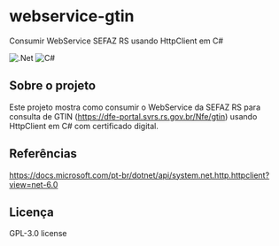 # webservice-gtin
Consumir WebService SEFAZ RS usando HttpClient em C#

![.Net](https://img.shields.io/badge/.NET-5C2D91?style=for-the-badge&logo=.net&logoColor=white)
![C#](https://img.shields.io/badge/c%23-%23239120.svg?style=for-the-badge&logo=c-sharp&logoColor=white)

## Sobre o projeto
Este projeto mostra como consumir o WebService da SEFAZ RS para consulta de GTIN (https://dfe-portal.svrs.rs.gov.br/Nfe/gtin) usando HttpClient em C# com certificado digital.

## Referências
https://docs.microsoft.com/pt-br/dotnet/api/system.net.http.httpclient?view=net-6.0

## Licença
GPL-3.0 license
